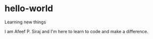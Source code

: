 # hello-world
Learning new things

I am Afeef P. Siraj and I'm here to learn to code and make a difference.
